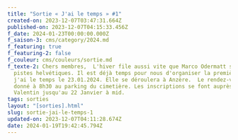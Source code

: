 ```yaml
---
title: "Sortie « J'ai le temps » #1"
created-on: 2023-12-07T03:47:31.664Z
published-on: 2023-12-07T04:15:33.456Z
f_date: 2024-01-23T00:00:00.000Z
f_saison-3: cms/category/2024.md
f_featuring: true
f_featuring-2: false
f_couleur: cms/couleurs/sortie.md
f_texte-2: Chers membres,  L'hiver file aussi vite que Marco Odermatt sur les
  pistes helvétiques. Il est déjà temps pour nous d'organiser la première sortie
  j'ai le temps le 23.01.2024. Elle se déroulera à Anzère.  Le rendez-vous est
  donné à 8h30 au parking du cimetière. Les inscriptions se font auprès de
  Valentin jusqu'au 22 Janvier à mid.
tags: sorties
layout: "[sorties].html"
slug: sortie-jai-le-temps-1
updated-on: 2023-12-07T04:11:28.674Z
date: 2024-01-19T19:42:45.794Z
---
```

